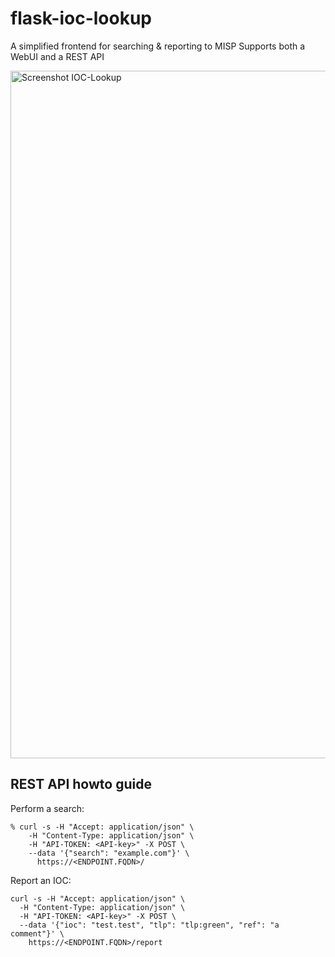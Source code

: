 # flask-ioc-lookup

A simplified frontend for searching & reporting to MISP
Supports both a WebUI and a REST API  

<img width="1100" alt="Screenshot IOC-Lookup" src="https://github.com/user-attachments/assets/421455ce-d410-4a34-b81b-f14b864ec2af">

## REST API howto guide

Perform a search:
```
% curl -s -H "Accept: application/json" \
    -H "Content-Type: application/json" \
    -H "API-TOKEN: <API-key>" -X POST \
    --data '{"search": "example.com"}' \
      https://<ENDPOINT.FQDN>/ 
```

Report an IOC:
```
curl -s -H "Accept: application/json" \
  -H "Content-Type: application/json" \
  -H "API-TOKEN: <API-key>" -X POST \
  --data '{"ioc": "test.test", "tlp": "tlp:green", "ref": "a comment"}' \
    https://<ENDPOINT.FQDN>/report
```
